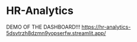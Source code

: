 # HR-Analytics

DEMO OF THE DASHBOARD!!!
https://hr-analytics-5dsvtrzh8dzmn9yopserfw.streamlit.app/
